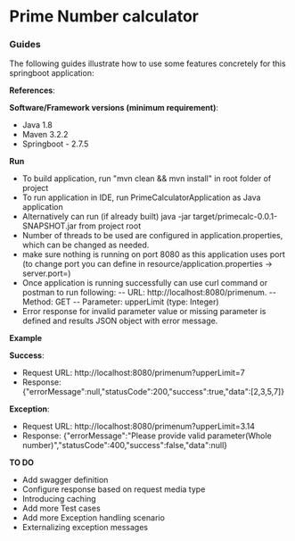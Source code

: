 # Prime Number calculator


### Guides
The following guides illustrate how to use some features concretely for this springboot application:

**References**:

**Software/Framework versions (minimum requirement)**:

* Java 1.8 
* Maven 3.2.2
* Springboot - 2.7.5

**Run**
* To build application, run "mvn clean && mvn install" in root folder of project
* To run application in IDE, run PrimeCalculatorApplication as Java application
* Alternatively can run (if already built) java -jar target/primecalc-0.0.1-SNAPSHOT.jar from project root
* Number of threads to be used are configured in application.properties, which can be changed as needed.
* make sure nothing is running on port 8080 as this application uses port (to change port you can define in resource/application.properties -> server.port=<desired port>)
* Once application is running successfully can use curl command or postman to run following:
 -- URL: http://localhost:8080/primenum.
 -- Method: GET
 -- Parameter: upperLimit (type: Integer)
* Error response for invalid parameter value or missing parameter is defined and results JSON object with error message.
 
**Example**
 
**Success**:
 * Request URL: http://localhost:8080/primenum?upperLimit=7
 * Response: {"errorMessage":null,"statusCode":200,"success":true,"data":[2,3,5,7]}
 
**Exception**:
 * Request URL: http://localhost:8080/primenum?upperLimit=3.14
 * Response: {"errorMessage":"Please provide valid parameter(Whole number)","statusCode":400,"success":false,"data":null}

 **TO DO**
 - Add swagger definition 
 - Configure response based on request media type 
 - Introducing caching
 - Add more Test cases
 - Add more Exception handling scenario 
 - Externalizing exception messages
